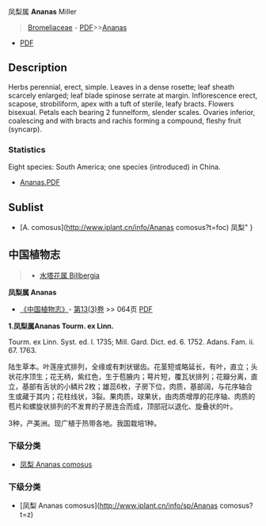 凤梨属 **Ananas** Miller

> [Bromeliaceae](http://www.iplant.cn/info/Bromeliaceae?t=foc) - [PDF](http://www.iplant.cn/foc/pdf/Bromeliaceae.pdf)>>[Ananas](http://www.iplant.cn/info/Ananas?t=foc)
 - [PDF](http://www.iplant.cn/foc/pdf/Ananas.pdf)

## Description

Herbs perennial, erect, simple. Leaves in a dense rosette; leaf sheath scarcely enlarged; leaf blade spinose serrate at margin. Inflorescence erect, scapose, strobiliform, apex with a tuft of sterile, leafy bracts. Flowers bisexual. Petals each bearing 2 funnelform, slender scales. Ovaries inferior, coalescing and with bracts and rachis forming a compound, fleshy fruit (syncarp).

### Statistics
Eight species: South America; one species (introduced) in China.

* [Ananas.PDF](http://www.iplant.cn/foc/pdf/Ananas.pdf)

## Sublist

* [A.  comosus](http://www.iplant.cn/info/Ananas comosus?t=foc) 凤梨"
}
## 中国植物志

> * [水塔花属  Billbergia](http://www.iplant.cn/info/Billbergia?t=z)

**凤梨属 Ananas**

* [《中国植物志》](http://www.iplant.cn/frps)- [第13(3)卷](http://www.iplant.cn/frps/vol/13(3)) >> 064页 [PDF](http://www.iplant.cn/frps/pdf/13(3)/064y.pdf)

**1.凤梨属Ananas Tourm. ex Linn.**

Tourm. ex Linn. Syst. ed. l. 1735; Mill. Gard. Dict. ed. 6. 1752. Adans. Fam. ii. 67. 1763.

陆生草本。叶莲座式排列，全缘或有刺状锯齿。花茎短或略延长，有叶，直立；头状花序顶生；花无柄，紫红色，生于苞腋内；萼片短，覆瓦状排列；花瓣分离，直立，基部有舌状的小鳞片2枚；雄蕊6枚，子房下位，肉质，基部阔，与花序轴合生或藏于其内；花柱线状，3裂。果肉质，球果状，由肉质增厚的花序轴、肉质的苞片和螺旋状排列的不发育的子房连合而成，顶部冠以退化、旋叠状的叶。

3种，产美洲。现广植于热带各地。我国栽培1种。

### 下级分类
* [凤梨  Ananas comosus](Ananas-comosus-凤梨.md)

### 下级分类
* [凤梨  Ananas comosus](http://www.iplant.cn/info/sp/Ananas comosus?t=z)
